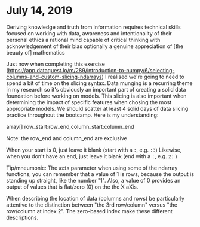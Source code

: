 # July 14, 2019

Deriving knowledge and truth from information requires
  technical skills focused on working with data,
  awareness and intentionality of their personal ethics
  a rational mind capable of critical thinking with acknowledgement of their bias
  optionally a genuine appreciation of [the beauty of] mathematics

Just now when completing this exercise (https://app.dataquest.io/m/289/introduction-to-numpy/6/selecting-columns-and-custom-slicing-ndarrays) I realised we're going to need to spend a bit of time on the slicing syntax. Data munging is a recurring theme in my research so it's obviously an important part of creating a solid data foundation before working on models. This slicing is also important when determining the impact of specific features when chosing the most appropriate models. We should scatter at least 4 solid days of data slicing practice throughout the bootcamp. Here is my understanding:

array[<slice syntax>]
row_start:row_end,column_start:column_end

Note: the row_end and column_end are exclusive

When your start is 0, just leave it blank (start with a `:`, e.g. `:3`)
Likewise, when you don't have an end, just leave it blank (end with a `:`, e.g. `2:` )

Tip/mneumonic: The `axis` parameter when using some of the ndarray functions, you can remember that a value of 1 is rows, because the output is standing up straight, like the number "1". Also, a value of 0 provides an output of values that is flat/zero (0) on the the X aXis.

When describing the location of data (columns and rows) be particularly attentive to the distinction between "the 3rd row/column" versus "the row/column at index 2". The zero-based index make these different descriptions.
